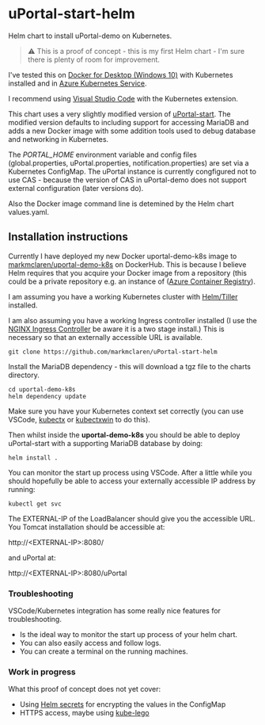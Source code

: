 # uPortal-start-helm
Helm chart to install uPortal-demo on Kubernetes.

> :warning: This is a proof of concept - this is my first Helm chart - I'm sure there is plenty of room for improvement.

I've tested this on [Docker for Desktop (Windows 10)](https://www.docker.com/products/docker-desktop) with Kubernetes installed and in [Azure Kubernetes Service](https://azure.microsoft.com/en-gb/services/kubernetes-service/).

I recommend using [Visual Studio Code](https://code.visualstudio.com/) with the Kubernetes extension.

This chart uses a very slightly modified version of [uPortal-start](https://github.com/markmclaren/uPortal-start/tree/kubernetes_proofofconcept).  The modified version defaults to including support for accessing MariaDB and adds a new Docker image with some addition tools used to debug database and networking in Kubernetes.

The *PORTAL_HOME* environment variable and config files (global.properties, uPortal.properties, notification.properties) are set via a Kubernetes ConfigMap.  The uPortal instance is currently congfigured not to use CAS - because the version of CAS in uPortal-demo does not support external configuration (later versions do).

Also the Docker image command line is detemined by the Helm chart values.yaml.

## Installation instructions

Currently I have deployed my new Docker uportal-demo-k8s image to [markmclaren/uportal-demo-k8s](https://hub.docker.com/r/markmclaren/uportal-demo-k8s) on DockerHub.  This is because I believe Helm requires that you acquire your Docker image from a repository (this could be a private repository e.g. an instance of ([Azure Container Registry](https://azure.microsoft.com/en-gb/services/container-registry/)).

I am assuming you have a working Kubernetes cluster with [Helm/Tiller](https://helm.sh/docs/install/) installed.

I am also assuming you have a working Ingress controller installed (I use the [NGINX Ingress Controller]( https://kubernetes.github.io/ingress-nginx/deploy/) be aware it is a two stage install.)  This is necessary so that an externally accessible URL is available.

```
git clone https://github.com/markmclaren/uPortal-start-helm
```
Install the MariaDB dependency - this will download a tgz file to the charts directory.
```
cd uportal-demo-k8s
helm dependency update
```

Make sure you have your Kubernetes context set correctly (you can use VSCode, [kubectx](https://github.com/ahmetb/kubectx) or [kubectxwin](https://github.com/thomasliddledba/kubectxwin) to do this).

Then whilst inside the **uportal-demo-k8s** you should be able to deploy uPortal-start with a supporting MariaDB database by doing:

```
helm install .
```

You can monitor the start up process using VSCode.  After a little while you should hopefully be able to access your externally accessible IP address by running:

```
kubectl get svc
```

The EXTERNAL-IP of the LoadBalancer should give you the accessible URL.  You Tomcat installation should be accessible at:

http://\<EXTERNAL-IP>:8080/

and uPortal at:

http://\<EXTERNAL-IP>:8080/uPortal

### Troubleshooting

VSCode/Kubernetes integration has some really nice features for troubleshooting.

* Is the ideal way to monitor the start up process of your helm chart.
* You can also easily access and follow logs.
* You can create a terminal on the running machines.

### Work in progress

What this proof of concept does not yet cover:

* Using [Helm secrets](https://github.com/futuresimple/helm-secrets) for encrypting the values in the ConfigMap
* HTTPS access, maybe using [kube-lego](https://github.com/jetstack/kube-lego)
